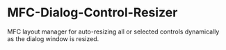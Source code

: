 # MFC-Dialog-Control-Resizer
MFC layout manager for auto-resizing all or selected controls dynamically as the dialog window is resized.
